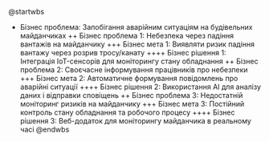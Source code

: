 @startwbs

<style>
rootNode, node {
Padding 12
Margin 3
HorizontalAlignment center
LineColor blue
LineThickness 3.0
BackgroundColor gold
RoundCorner 40
MaximumWidth 200
}

leafNode {
Padding 12
Margin 3
HorizontalAlignment center
LineColor blue
LineThickness 3.0
BackgroundColor green
RoundCorner 40
MaximumWidth 200
}

</style>

+ Бізнес проблема: Запобігання аварійним ситуаціям на будівельних майданчиках
++ Бізнес проблема 1: Небезпека через падіння вантажів на майданчику
+++ Бізнес мета 1: Виявляти ризик падіння вантажу через розрив тросу/канату
++++ Бізнес рішення 1: Інтеграція IoT-сенсорів для моніторингу стану обладнання
++ Бізнес проблема 2: Своєчасне інформування працівників про небезпеки
+++ Бізнес мета 2: Автоматичне формування повідомлень про аварійні ситуації
++++ Бізнес рішення 2: Використання AI для аналізу даних і відправки сповіщень
++ Бізнес проблема 3: Недостатній моніторинг ризиків на майданчику
+++ Бізнес мета 3: Постійний контроль стану обладнання та робочого процесу
++++ Бізнес рішення 3: Веб-додаток для моніторингу майданчика в реальному часі
@endwbs

